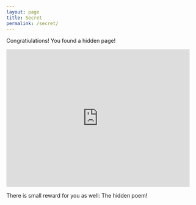 ```yaml
---
layout: page
title: Secret
permalink: /secret/
---
```


<script>
function myFunction() {
  var x = document.getElementById("myDIV");
  if (x.style.display === "none") {
    x.style.display = "block";
  } else {
    x.style.display = "none";
  }
}
</script>

Congratiulations! You found a hidden page!

<iframe src="https://giphy.com/embed/l378kNMpVWNmilDLa" width="480" height="360" frameBorder="0" class="giphy-embed" allowFullScreen></iframe>

<br />

There is small reward for you as well: The <a onclick="myFunction()">hidden poem</a>!

<br />

<div id="myDIV" style="display:none">
<h2> Fapula </h2>

Jos, pe malul unui lac <br />
Sta ascuns un pitpalac. <br />
Cucuveaua cea motata <br />
Era foarte agitata: <br />

"Vai de mine, ce rusine, <br />
Nimeni nu se da la mine! <br />
Vreau si eu un armasar <br />
Sa mi-o bage de sa sar! <br />

Sa mi-o dea un pic de tot <br />
Chiar acum ca nu mai pot! <br />
lar eu sa-i arat de indata <br />
Ce am eu in beregata! <br />

Sa-i arat si gaurica <br />
Ca sta demult mititica <br />
Fara nicio mangaiere, <br />
Fara clipe de placere..." <br />

Asa se vaita <br />
Trista cucuvea, <br />
Statea si se gandea: <br />
"Oare ma fute cineva?" <br />

Atunci pitpalacul, "sculat" de instinct <br />
Isi puse in gand s-o puna la punct <br />
Pe sarmana cucuvea <br />
Care tot timpul o cerea... <br />

Intr-o zi pe la asfintit <br />
Pitpalacul cel smintit <br />
Se duse in vizita la ea <br />
Cu gandul de-a o curta. <br />

"Ziua buna, cucuvea, <br />
Cum mai este viata ta? <br />
Ti-ai gasit si tu odor <br />
Sau inca suferi din amor?" <br />

Pasarica fericita <br />
Raspunse usor grabita: <br />
"Sufar, sufar, dragul meu, <br />
Un amor nebun vreau eu..." <br />

In sinea ei, ea isi spunea: <br />
"Fute-ma, fraiere, nu mai sta! <br />
Da-mi odata ciocanelul, <br />
Sa imi umplu paharelul!" <br />

Pitpalacul nu sta mult <br />
Si o apuca de fund, <br />
Cucuveaua izbucni: <br />
"Rupe-ma, nu te opri!" <br />

Chiar si acum cand tu citesti <br />
Si poate ca iti doresti, <br />
Cei doi inca se mai fut <br />
Nu stiu cand au inceput! 
</div>





